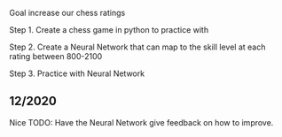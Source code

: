 Goal increase our chess ratings

Step 1. Create a chess game in python to practice with

Step 2. Create a Neural Network that can map to the skill level at each rating between 800-2100 

Step 3. Practice with Neural Network

12/2020
---------------------------------------------------------------------------------------------------


Nice TODO: Have the Neural Network give feedback on how to improve.


